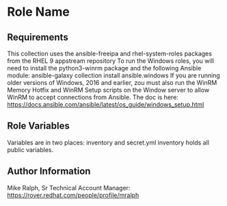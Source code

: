Role Name
=========



Requirements
------------

This collection uses the ansible-freeipa and rhel-system-roles packages from the RHEL 9 appstream repository
To run the Windows roles, you will need to install the python3-winrm package and the following Ansible module:
  ansible-galaxy collection install ansible.windows
If you are running older versions of Windows, 2016 and earlier, zou must also run the WinRM Memory Hotfix and WinRM Setup scripts on the Window server to allow WinRM to accept connections from Ansible.
The doc is here: https://docs.ansible.com/ansible/latest/os_guide/windows_setup.html


Role Variables
--------------

Variables are in two places: inventory and secret.yml
  inventory holds all public variables.


Author Information
------------------

Mike Ralph, Sr Technical Account Manager: https://rover.redhat.com/people/profile/mralph
